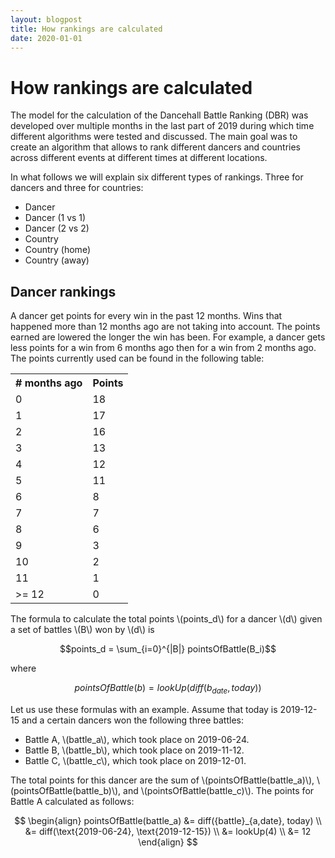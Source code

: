 ```yaml
---
layout: blogpost
title: How rankings are calculated
date: 2020-01-01
---
```


# How rankings are calculated

The model for the calculation of the Dancehall Battle Ranking (DBR) 
was developed over multiple months in the last part of 2019
during which time different algorithms were tested and discussed.
The main goal was to create an algorithm
that allows to rank different dancers and countries
across different events at different times at different locations.

In what follows we will explain six different types of rankings.
Three for dancers and three for countries:

- Dancer
- Dancer (1 vs 1)
- Dancer (2 vs 2)
- Country
- Country (home)
- Country (away)

## Dancer rankings

A dancer get points for every win in the past 12 months.
Wins that happened more than 12 months ago are not taking into account.
The points earned are lowered the longer the win has been.
For example, a dancer gets less points for a win from 6 months ago then
for a win from 2 months ago.
The points currently used can be found in the following table:

<table class="tg">
  <tr>
    <th># months ago</th>
    <th >Points</th>
  </tr>
  <tr>
    <td>0</td>
    <td>18</td>
  </tr>
  <tr>
    <td>1</td>
    <td>17</td>
  </tr>
  <tr>
    <td>2</td>
    <td>16</td>
  </tr>
  <tr>
    <td>3</td>
    <td>13</td>
  </tr>
  <tr>
    <td>4</td>
    <td>12</td>
  </tr>
  <tr>
    <td>5</td>
    <td>11</td>
  </tr>
  <tr>
    <td>6</td>
    <td>8</td>
  </tr>
  <tr>
    <td>7</td>
    <td>7</td>
  </tr>
  <tr>
    <td>8</td>
    <td>6</td>
  </tr>
  <tr>
    <td>9</td>
    <td>3</td>
  </tr>
  <tr>
    <td>10</td>
    <td>2</td>
  </tr>
  <tr>
    <td>11</td>
    <td>1</td>
  </tr>
  <tr>
    <td>>= 12</td>
    <td>0</td>
  </tr>
</table>

<div>
The formula to calculate the total points \(points_d\) 
for a dancer \(d\) 
given a set of battles \(B\)
won by \(d\) is

$$points_d = \sum_{i=0}^{|B|} pointsOfBattle(B_i)$$

where

$$pointsOfBattle(b) = lookUp(diff(b_{date}, today))$$
</div>

Let us use these formulas with an example.
Assume that today is 2019-12-15 and
a certain dancers won the following three battles:
    
<div>
<ul>
  <li>Battle A, \(battle_a\), which took place on 2019-06-24.</li>
  <li>Battle B, \(battle_b\), which took place on 2019-11-12.</li>
  <li>Battle C, \(battle_c\), which took place on 2019-12-01.</li>
</ul>
</div>

<div>
The total points for this dancer are the sum of \(pointsOfBattle(battle_a)\),
\(pointsOfBattle(battle_b)\), and
\(pointsOfBattle(battle_c)\).
The points for Battle A calculated as follows:

$$
\begin{align}
pointsOfBattle(battle_a) &= diff({battle}_{a,date}, today) \\
&= diff(\text{2019-06-24}, \text{2019-12-15}) \\
&= lookUp(4) \\
&= 12
\end{align}
$$
</div>